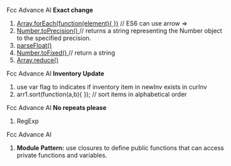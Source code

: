Fcc Advance Al **Exact change**

1. [Array.forEach\(function\(element\){ }\)](https://developer.mozilla.org/en-US/docs/Web/JavaScript/Reference/Global_Objects/Array/forEach)  // ES6 can use arrow =&gt;
2. [Number.toPrecision\(\) ](https://developer.mozilla.org/en-US/docs/Web/JavaScript/Reference/Global_Objects/Number/toPrecision) // returns a string representing the Number object to the specified precision.
3. [parseFloat\(\)](https://developer.mozilla.org/en-US/docs/Web/JavaScript/Reference/Global_Objects/parseFloat)
4. [Number.toFixed\(\) ](https://developer.mozilla.org/en-US/docs/Web/JavaScript/Reference/Global_Objects/Number/toFixed)// return a string
5. [Array.reduce\(\)](https://forum.freecodecamp.org/t/using-array-prototype-reduce-to-reduce-conceptual-boilerplate-for-problems-on-arrays/14687)

Fcc Advance Al **Inventory Update**

1. use var flag to indicates if inventory item in newInv exists in curInv
2. arr1.sort\(function\(a,b\){  }\); // sort items in alphabetical order

Fcc Advance Al **No repeats please**

1. RegExp

Fcc Advance Al

1. **Module Pattern:** use closures to define public functions that can access private functions and variables.




